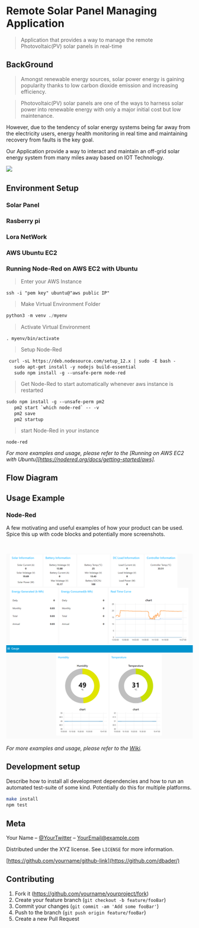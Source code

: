 # Remote Solar Panel Managing Application
> Application that provides a way to manage the remote
Photovoltaic(PV) solar panels in real-time

## BackGround
> Amongst renewable energy sources, solar power energy is gaining popularity thanks to low carbon dioxide emission and increasing efficiency. 

> Photovoltaic(PV) solar panels are one of the ways to harness solar power into renewable energy with only a major initial cost but low maintenance. 

However, due to the tendency of solar energy systems being far away from the electricity users, energy health monitoring in real time and maintaining recovery from faults is the key goal. 

Our Application provide a way to interact and maintain an off-grid solar energy system from many miles away based on IOT Technology.

![](header.png)

## Environment Setup

### Solar Panel

### Rasberry pi

### Lora NetWork

### AWS Ubuntu EC2

### Running Node-Red on AWS EC2 with Ubuntu

> Enter your AWS Instance
```git
ssh -i "pem key" ubuntu@"aws public IP"
```

> Make Virtual Environment Folder
```python
python3 -m venv ./myenv
```

> Activate Virtual Environment
```git
. myenv/bin/activate
```

> Setup Node-Red

```git
 curl -sL https://deb.nodesource.com/setup_12.x | sudo -E bash -
   sudo apt-get install -y nodejs build-essential
   sudo npm install -g --unsafe-perm node-red
```

> Get Node-Red to start automatically
whenever aws instance is restarted

```git
sudo npm install -g --unsafe-perm pm2
   pm2 start `which node-red` -- -v
   pm2 save
   pm2 startup
```

> start Node-Red in your instance

```git
node-red
```


_For more examples and usage, please refer to the [Running on AWS EC2 with Ubuntu][https://nodered.org/docs/getting-started/aws]._

## Flow Diagram

## Usage Example

### Node-Red


A few motivating and useful examples of how your product can be used. Spice this up with code blocks and potentially more screenshots.

<br/>

![](./README_Images/NodeRed_MainTracer.png)
![](./README_Images/NodeRed_Gauge.png)

_For more examples and usage, please refer to the [Wiki][wiki]._

## Development setup

Describe how to install all development dependencies and how to run an automated test-suite of some kind. Potentially do this for multiple platforms.

```sh
make install
npm test
```
## Meta

Your Name – [@YourTwitter](https://twitter.com/dbader_org) – YourEmail@example.com

Distributed under the XYZ license. See ``LICENSE`` for more information.

[https://github.com/yourname/github-link](https://github.com/dbader/)

## Contributing

1. Fork it (<https://github.com/yourname/yourproject/fork>)
2. Create your feature branch (`git checkout -b feature/fooBar`)
3. Commit your changes (`git commit -am 'Add some fooBar'`)
4. Push to the branch (`git push origin feature/fooBar`)
5. Create a new Pull Request

<!-- Markdown link & img dfn's -->
[npm-image]: https://img.shields.io/npm/v/datadog-metrics.svg?style=flat-square
[npm-url]: https://npmjs.org/package/datadog-metrics
[npm-downloads]: https://img.shields.io/npm/dm/datadog-metrics.svg?style=flat-square
[travis-image]: https://img.shields.io/travis/dbader/node-datadog-metrics/master.svg?style=flat-square
[travis-url]: https://travis-ci.org/dbader/node-datadog-metrics
[wiki]: https://github.com/yourname/yourproject/wiki
